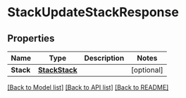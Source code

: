 # StackUpdateStackResponse

## Properties

Name | Type | Description | Notes
------------ | ------------- | ------------- | -------------
**Stack** | [**StackStack**](stackStack.md) |  | [optional] 

[[Back to Model list]](../README.md#documentation-for-models) [[Back to API list]](../README.md#documentation-for-api-endpoints) [[Back to README]](../README.md)



